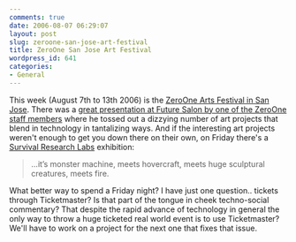 ```yaml
---
comments: true
date: 2006-08-07 06:29:07
layout: post
slug: zeroone-san-jose-art-festival
title: ZeroOne San Jose Art Festival
wordpress_id: 641
categories:
- General
---
```


This week (August 7th to 13th 2006) is the [ZeroOne Arts Festival in San Jose](http://www.01sj.org/). There was a [great presentation at Future Salon by one of the ZeroOne staff members](http://www.futuresalon.org/2005/02/art_on_the_edge.html) where he tossed out a dizzying number of art projects that blend in technology in tantalizing ways. And if the interesting art projects weren't enough to get you down there on their own, on Friday there's a [Survival Research Labs](http://01sj.org/content/view/217/52/) exhibition:



> ...it’s monster machine, meets hovercraft, meets huge sculptural creatures, meets fire.



What better way to spend a Friday night? I have just one question.. tickets through Ticketmaster?  Is that part of the tongue in cheek techno-social commentary? That despite the rapid advance of technology in general the only way to throw a huge ticketed real world event is to use Ticketmaster? We'll have to work on a project for the next one that fixes that issue.
